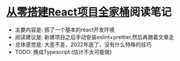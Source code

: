 # [从零搭建React项目全家桶](https://mp.weixin.qq.com/s/JvXJ-rtLQpCYUyAS9NhAFA)阅读笔记

* 主要内容是: 搭了一个基本的react开发环境
* 阅读建议是: 新建项目之后手动安装eslint+prettier,然后再跟着文章走
* 总体感觉是: 大差不差，2022年底了，没有什么特殊的技巧
* TODO: 换成Typescript (估计不太可能做)
